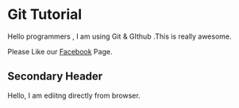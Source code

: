 # Git Tutorial
Hello programmers , I am using Git & GIthub .This is really awesome.

Please Like our [Facebook](https://www.facebook.com/TechTalk-With-Sharif-858060931235152) Page.

## Secondary Header

Hello, I am ediitng directly from browser.
